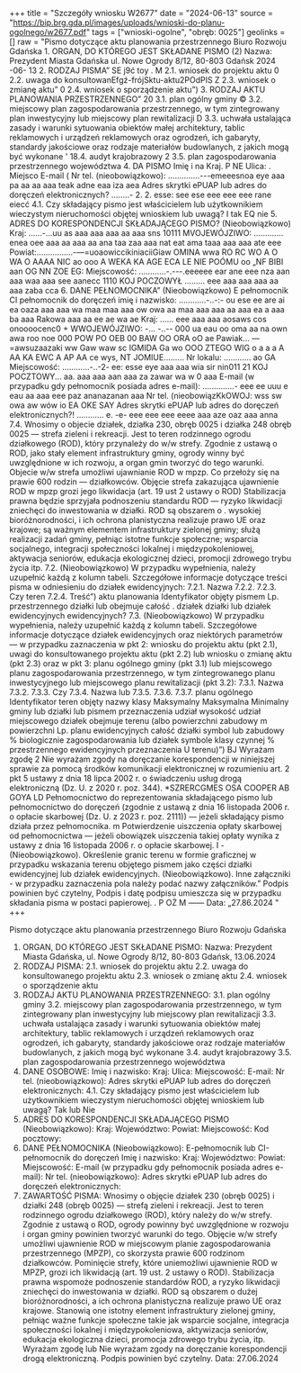 +++
title = "Szczegóły wniosku W2677"
date = "2024-06-13"
source = "https://bip.brg.gda.pl/images/uploads/wnioski-do-planu-ogolnego/w2677.pdf"
tags = ["wnioski-ogolne", "obręb: 0025"]
geolinks = []
raw = "Pismo dotyczące aktu planowania przestrzennego Biuro Rozwoju Gdańska 1. ORGAN, DO KTÓREGO JEST SKŁADANE PISMO (2) Nazwa: Prezydent Miasta Gdańska ul. Nowe Ogrody 8/12, 80-803 Gdańsk 2024 -06- 13 2. RODZAJ PISMA” SE j9ć toy . M 2.1. wniosek do projektu aktu 0 2.2. uwaga do konsultowanEfgź-frójSktu-aktu2POdPIS Z 2.3. wniosek o zmianę aktu” 0 2.4. wniosek o sporządzenie aktu”) 3. RODZAJ AKTU PLANOWANIA PRZESTRZENNEGO” 20 3.1. plan ogólny gminy © 3.2. miejscowy plan zagospodarowania przestrzennego, w tym zintegrowany plan inwestycyjny lub miejscowy plan rewitalizacji D 3.3. uchwała ustalająca zasady i warunki sytuowania obiektów małej architektury, tablic reklamowych i urządzeń reklamowych oraz ogrodzeń, ich gabaryty, standardy jakościowe oraz rodzaje materiałów budowlanych, z jakich mogą być wykonane ' 18.4. audyt krajobrazowy 2 3.5. plan zagospodarowania przestrzennego województwa 4. DA PISMO Imię i na Kraj. P NE Ulica: . Miejsco E-mail ( Nr tel. (nieobowiązkowo): ..............---emeeesnoa eye aaa pa aa aa aaa teak adne eaa iza aea Adres skrytki ePUAP lub adres do doręczeń elektronicznych? ........- 2. 2. esse: see ese eee eee eee rane eiecć 4.1. Czy składający pismo jest właścicielem lub użytkownikiem wieczystym nieruchomości objętej wnioskiem lub uwagą? I tak EQ nie 5. ADRES DO KORESPONDENCJI SKŁADAJĄCEGO PISMO? (Nieobowiązkowo) Kraj: ......-...uu as aaa aaa aaa aa aaa sns 10111 MVOJEWÓJZIWO: ............. enea oee aaa aa aaa aa ana taa zaa aaa nat eat ama taaa aaa aaa ate eee Powiat:................-—=uoaowiccikiniaciiGiaw OMINA wwa RO RC WO A O WA O AAAA NIC ao ooo A WEKA KA AGE ECA LE NIE POÓMU oo „NF BIBI aan OG NN ZOE EG: Miejscowość: ............-.---.eeeeee ear ane eee nza aan aaa waa aaa see aanecc 1110 KOJ POCZOWYŁ ......... eee aaa aaa aaa aa aaa zaba cca 6. DANE PEŁNOMOCNIKA” (Nieobowiązkowo) E pełnomocnik CI pełnomocnik do doręczeń imię i nazwisko: ............-..-:- ou ese ee are ai ea oaza aaa aaa wa maa maa aaa ow owa aa maa aaa aaa aa aaa ea a aaa ba aaa Rakowa aaa aa ee ae wa ae Kraj: ...... eee aaa aaa aosaws cos onoooocenc0 + WWOJEWÓJZIWO: -... -..-- 000 ua eau oo oma aa na own awa roo noe 000 POW PO OEB 00 BAW OO ORA oO ae Pawiak... —=awsuzaazaki ww Gaw waw sc IGMIDA Ga wo OOO ZTEGO WIG o a a a A AA KA EWC A AP AA ce wys, NT JOMIUE......... Nr lokalu: ............ ao GA Miejscowość: ............-..-2- ee: esse eye aaa aaa wia sir nin011 21 KOJ POCZTOWY... aa. aaa aaa aan aaa za zawar wa w 0 aaa E-mail (w przypadku gdy pełnomocnik posiada adres e-mail): ..............- eee ee uuu e eau aa aaa eee paz ananazanan aaa Nr tel. (nieobowiązKkOWOJ: wss sw owa aw wów io EA OKE SAY Adres skrytki ePUAP lub adres do doręczeń elektronicznych?! ............ e. -e- eee eee eee eeee aaa aze oaz aaa anna 7.4. Wnosimy o objecie działek, działka 230, obręb 0025 i działka 248 obręb 0025 — strefa zieleni i rekreacji. Jest to teren rodzinnego ogrodu działkowego (ROD), który przynależy do w/w strefy. Zgodnie z ustawą o ROD, jako stały element infrastruktury gminy, ogrody winny być uwzględnione w ich rozwoju, a organ gmin tworzyć do tego warunki. Objecie w/w strefa umożliwi ujawnianie ROD w mpzp. Co przełoży się na prawie 600 rodzin — działkowców. Objęcie strefa zakazująca ujawnienie ROD w mpzp grozi jego likwidacja (art. 19 ust 2 ustawy o ROD) Stabilizacja prawna będzie sprzyjała podnoszeniu standardu ROD — ryzyko likwidacji zniechęci do inwestowania w działki. ROD są obszarem o . wysokiej bioróżnorodności, i ich ochrona planistyczna realizuje prawo UE oraz krajowe; są ważnym elementem infrastruktury zielonej gminy; służą realizacji zadań gminy, pełniąc istotne funkcje społeczne; wsparcia socjalnego, integracji społeczności lokalnej i międzypokoleniowej, aktywacja seniorów, edukacja ekologicznej dzieci, promocji zdrowego trybu życia itp. 7.2. (Nieobowiązkowo) W przypadku wypełnienia, należy uzupełnić każdą z kolumn tabeli. Szczegółowe informacje dotyczące treści pisma w odniesieniu do działek ewidencyjnych: 7.2.1. Nazwa 7.2.2. 7.2.3. Czy teren 7.2.4. Treść”) aktu planowania Identyfikator objęty pismem Lp.  przestrzennego działki lub obejmuje całość . działek działki lub działek ewidencyjnych ewidencyjnych? 7.3. (Nieobowiązkowo) W przypadku wypełnienia, należy uzupełnić każdą z kolumn tabeli. Szczegółowe informacje dotyczące działek ewidencyjnych oraz niektórych parametrów — w przypadku zaznaczenia w pkt 2: wniosku do projektu aktu (pkt 2.1), uwagi do konsultowanego projektu aktu (pkt 2.2) lub wniosku o zmianę aktu (pkt 2.3) oraz w pkt 3: planu ogólnego gminy (pkt 3.1) lub miejscowego planu zagospodarowania przestrzennego, w tym zintegrowanego planu inwestycyjnego lub miejscowego planu rewitalizacji (pkt 3.2): 7.3.1. Nazwa 7.3.2. 7.3.3. Czy 7.3.4. Nazwa lub 7.3.5. 7.3.6. 7.3.7. planu ogólnego Identyfikator teren objęty nazwy klasy Maksymalny Maksymalna Minimalny gminy lub działki lub pismem przeznaczenia udział wysokość udział miejscowego działek obejmuje terenu (albo powierzchni zabudowy m powierzchni Lp. planu ewidencyjnych całość działki symbol lub zabudowy % biologicznie zagospodarowania lub działek symbole klasy czynnej % przestrzennego ewidencyjnych  przeznaczenia U terenu)”) BJ Wyrażam zgodę 2 Nie wyrażam zgody na doręczanie korespondencji w niniejszej sprawie za pomocą środków komunikacji elektronicznej w rozumieniu art. 2 pkt 5 ustawy z dnia 18 lipca 2002 r. o świadczeniu usług drogą elektroniczną (Dz. U. z 2020 r. poz. 344). *SZRERCGMES OSA COOPER AB GOYA LD Pełnomocnictwo do reprezentowania składającego pismo lub pełnomocnictwo do doręczeń (zgodnie z ustawą z dnia 16 listopada 2006 r. o opłacie skarbowej (Dz. U. z 2023 r. poz. 2111)) — jeżeli składający pismo działa przez pełnomocnika. m Potwierdzenie uiszczenia opłaty skarbowej od pełnomocnictwa — jeżeli obowiązek uiszczenia takiej opłaty wynika z ustawy z dnia 16 listopada 2006 r. o opłacie skarbowej. I - (Nieobowiązkowo). Określenie granic terenu w formie graficznej w przypadku wskazania terenu objętego pismem jako części działki ewidencyjnej lub działek ewidencyjnych. (Nieobowiązkowo). Inne załączniki - w przypadku zaznaczenia pola należy podać nazwy załączników.” Podpis powinien być czytelny, Podpis i datę podpisu umieszcza się w przypadku składania pisma w postaci papierowej. . P OŻ M —— Data: „27.86.2024  "
+++

Pismo dotyczące aktu planowania przestrzennego
Biuro Rozwoju Gdańska
1. ORGAN, DO KTÓREGO JEST SKŁADANE PISMO:
Nazwa: Prezydent Miasta Gdańska, ul. Nowe Ogrody 8/12, 80-803 Gdańsk, 13.06.2024
2. RODZAJ PISMA:
2.1. wniosek do projektu aktu
2.2. uwaga do konsultowanego projektu aktu
2.3. wniosek o zmianę aktu
2.4. wniosek o sporządzenie aktu
3. RODZAJ AKTU PLANOWANIA PRZESTRZENNEGO:
3.1. plan ogólny gminy
3.2. miejscowy plan zagospodarowania przestrzennego, w tym zintegrowany plan inwestycyjny lub miejscowy plan rewitalizacji
3.3. uchwała ustalająca zasady i warunki sytuowania obiektów małej architektury, tablic reklamowych i urządzeń reklamowych oraz ogrodzeń, ich gabaryty, standardy jakościowe oraz rodzaje materiałów budowlanych, z jakich mogą być wykonane
3.4. audyt krajobrazowy
3.5. plan zagospodarowania przestrzennego województwa
4. DANE OSOBOWE:
Imię i nazwisko:
Kraj:
Ulica:
Miejscowość:
E-mail:
Nr tel. (nieobowiązkowo):
Adres skrytki ePUAP lub adres do doręczeń elektronicznych: 
4.1. Czy składający pismo jest właścicielem lub użytkownikiem wieczystym nieruchomości objętej wnioskiem lub uwagą?
Tak lub Nie
5. ADRES DO KORESPONDENCJI SKŁADAJĄCEGO PISMO (Nieobowiązkowo):
Kraj:
Województwo:
Powiat:
Miejscowość:
Kod pocztowy:
6. DANE PEŁNOMOCNIKA (Nieobowiązkowo):
E-pełnomocnik lub CI-pełnomocnik do doręczeń
Imię i nazwisko:
Kraj:
Województwo:
Powiat:
Miejscowość:
E-mail (w przypadku gdy pełnomocnik posiada adres e-mail):
Nr tel. (nieobowiązkowo):
Adres skrytki ePUAP lub adres do doręczeń elektronicznych:
7. ZAWARTOŚĆ PISMA:
Wnosimy o objęcie działek 230 (obręb 0025) i działki 248 (obręb 0025) — strefą zieleni i rekreacji. Jest to teren rodzinnego ogrodu działkowego (ROD), który należy do w/w strefy. Zgodnie z ustawą o ROD, ogrody powinny być uwzględnione w rozwoju i organ gminy powinien tworzyć warunki do tego. Objęcie w/w strefy umożliwi ujawnienie ROD w miejscowym planie zagospodarowania przestrzennego (MPZP), co skorzysta prawie 600 rodzinom działkowców. Pominięcie strefy, które uniemożliwi ujawnienie ROD w MPZP, grozi ich likwidacją (art. 19 ust. 2 ustawy o ROD). Stabilizacja prawna wspomoże podnoszenie standardów ROD, a ryzyko likwidacji zniechęci do inwestowania w działki. ROD są obszarem o dużej bioróżnorodności, a ich ochrona planistyczna realizuje prawo UE oraz krajowe. Stanowią one istotny element infrastruktury zielonej gminy, pełniąc ważne funkcje społeczne takie jak wsparcie socjalne, integracja społeczności lokalnej i międzypokoleniowa, aktywizacja seniorów, edukacja ekologiczna dzieci, promocja zdrowego trybu życia, itp.
Wyrażam zgodę lub Nie wyrażam zgody na doręczanie korespondencji drogą elektroniczną.
Podpis powinien być czytelny. Data: 27.06.2024



